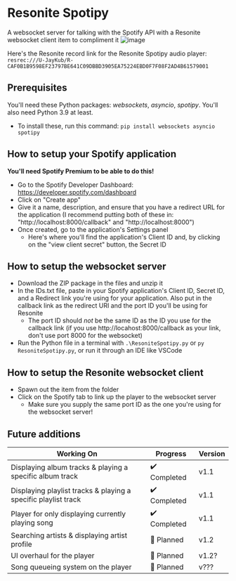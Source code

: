 # Resonite Spotipy
A websocket server for talking with the Spotify API with a Resonite websocket client item to compliment it
![image](https://github.com/user-attachments/assets/c84f2740-fa20-42f3-b742-576ba355cb33)

Here's the Resonite record link for the Resonite Spotipy audio player:
`resrec:///U-JayKub/R-CAF0B1B9598EF23797BE641C09DBBD3905EA75224EBD0F7F08F2AD4B61579001`

## Prerequisites
You'll need these Python packages: *websockets*, *asyncio*, *spotipy*. You'll also need Python 3.9 at least.
- To install these, run this command: ```pip install websockets asyncio spotipy```

## How to setup your Spotify application
**You'll need Spotify Premium to be able to do this!**
- Go to the Spotify Developer Dashboard: https://developer.spotify.com/dashboard
- Click on "Create app"
- Give it a name, description, and ensure that you have a redirect URL for the application (I recommend putting both of these in: "http://localhost:8000/callback" and "http://localhost:8000")
- Once created, go to the application's Settings panel
    - Here's where you'll find the application's Client ID and, by clicking on the "view client secret" button, the Secret ID

## How to setup the websocket server
- Download the ZIP package in the files and unzip it
- In the IDs.txt file, paste in your Spotify application's Client ID, Secret ID, and a Redirect link you're using for your application. Also put in the callback link as the redirect URI and the port ID you'll be using for Resonite
    - The port ID should *not* be the same ID as the ID you use for the callback link (if you use http://locahost:8000/callback as your link, don't use port 8000 for the websocket)
- Run the Python file in a terminal with `.\ResoniteSpotipy.py` or `py ResoniteSpotipy.py`, or run it through an IDE like VSCode

## How to setup the Resonite websocket client
- Spawn out the item from the folder
- Click on the Spotify tab to link up the player to the websocket server
    - Make sure you supply the same port ID as the one you're using for the websocket server!

## Future additions
| Working On | Progress | Version |
| ---------- | -------- | ------- |
| Displaying album tracks & playing a specific album track | ✔️ Completed | v1.1 |
| Displaying playlist tracks & playing a specific playlist track | ✔️ Completed | v1.1 |
| Player for only displaying currently playing song | ✔️ Completed | v1.1 |
| Searching artists & displaying artist profile | 📝 Planned | v1.2 |
| UI overhaul for the player | 📝 Planned | v1.2? |
| Song queueing system on the player | 📝 Planned | v??? |
